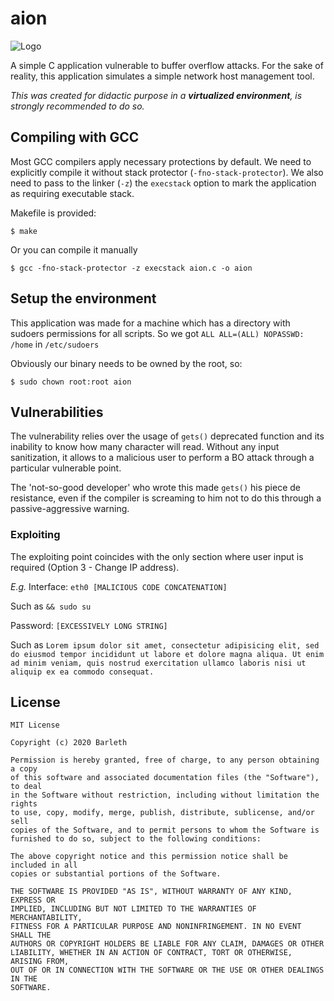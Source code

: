 # aion
![Logo](https://i.imgur.com/JrzhmnV.png)

A simple C application vulnerable to buffer overflow attacks. For the sake of reality, this application simulates a simple network host management tool.

_This was created for didactic purpose in a **virtualized environment**, is strongly recommended to do so._

## Compiling with GCC
Most GCC compilers apply necessary protections by default. We need to explicitly compile it without stack protector (`-fno-stack-protector`).
We also need to pass to the linker (`-z`) the `execstack` option to mark the application as requiring executable stack.

Makefile is provided:
```
$ make
```
Or you can compile it manually

```
$ gcc -fno-stack-protector -z execstack aion.c -o aion
```

## Setup the environment
This application was made for a machine which has a directory with sudoers permissions for all scripts.
So we got `ALL ALL=(ALL) NOPASSWD: /home` in `/etc/sudoers`

Obviously our binary needs to be owned by the root, so:
```
$ sudo chown root:root aion
```

## Vulnerabilities
The vulnerability relies over the usage of `gets()` deprecated function and its inability to know how many character will read.
Without any input sanitization, it allows to a malicious user to perform a BO attack through a particular vulnerable point.

The 'not-so-good developer' who wrote this made `gets()` his piece de resistance, even if the compiler is screaming to him not to do this through a passive-aggressive warning.

### Exploiting
The exploiting point coincides with the only section where user input is required (Option 3 - Change IP address).

_E.g._
Interface: `eth0 [MALICIOUS CODE CONCATENATION]`

Such as `&& sudo su`

Password: `[EXCESSIVELY LONG STRING]`

Such as `Lorem ipsum dolor sit amet, consectetur adipisicing elit, sed do eiusmod tempor incididunt ut labore et dolore magna aliqua. Ut enim ad minim veniam, quis nostrud exercitation ullamco laboris nisi ut aliquip ex ea commodo consequat.`

## License
```
MIT License

Copyright (c) 2020 Barleth

Permission is hereby granted, free of charge, to any person obtaining a copy
of this software and associated documentation files (the "Software"), to deal
in the Software without restriction, including without limitation the rights
to use, copy, modify, merge, publish, distribute, sublicense, and/or sell
copies of the Software, and to permit persons to whom the Software is
furnished to do so, subject to the following conditions:

The above copyright notice and this permission notice shall be included in all
copies or substantial portions of the Software.

THE SOFTWARE IS PROVIDED "AS IS", WITHOUT WARRANTY OF ANY KIND, EXPRESS OR
IMPLIED, INCLUDING BUT NOT LIMITED TO THE WARRANTIES OF MERCHANTABILITY,
FITNESS FOR A PARTICULAR PURPOSE AND NONINFRINGEMENT. IN NO EVENT SHALL THE
AUTHORS OR COPYRIGHT HOLDERS BE LIABLE FOR ANY CLAIM, DAMAGES OR OTHER
LIABILITY, WHETHER IN AN ACTION OF CONTRACT, TORT OR OTHERWISE, ARISING FROM,
OUT OF OR IN CONNECTION WITH THE SOFTWARE OR THE USE OR OTHER DEALINGS IN THE
SOFTWARE.

```
